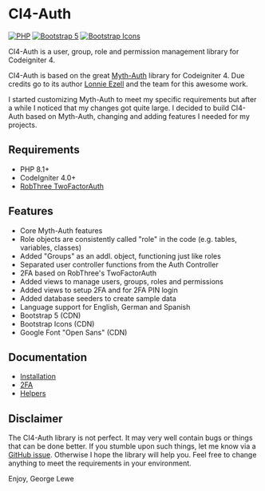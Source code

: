 # CI4-Auth

[![PHP](https://img.shields.io/badge/Language-PHP-8892BF.svg)](https://www.php.net/)
[![Bootstrap 5](https://img.shields.io/badge/Styles-Bootstrap%205-7952b3.svg)](https://www.getbootstrap.com/)
[![Bootstrap Icons](https://img.shields.io/badge/Icons-Bootstrap%20Icons-7952b3.svg)](https://icons.getbootstrap.com/)

CI4-Auth is a user, group, role and permission management library for Codeigniter 4.

CI4-Auth is based on the great [Myth-Auth](https://github.com/lonnieezell/myth-auth) library for Codeigniter 4. Due credits go to its author [Lonnie Ezell](https://github.com/lonnieezell) and the
team for this awesome work.

I started customizing Myth-Auth to meet my specific requirements but after a while I noticed that my changes got
quite large. I decided to build CI4-Auth based on Myth-Auth, changing and adding features I needed for my projects.

## Requirements

- PHP 8.1+
- CodeIgniter 4.0+
- [RobThree TwoFactorAuth](http://github.com/RobThree/TwoFactorAuth)

## Features

- Core Myth-Auth features
- Role objects are consistently called "role" in the code (e.g. tables, variables, classes)
- Added "Groups" as an addl. object, functioning just like roles
- Separated user controller functions from the Auth Controller
- 2FA based on RobThree's TwoFactorAuth
- Added views to manage users, groups, roles and permissions
- Added views to setup 2FA and for 2FA PIN login
- Added database seeders to create sample data
- Language support for English, German and Spanish
- Bootstrap 5 (CDN)
- Bootstrap Icons (CDN)
- Google Font "Open Sans" (CDN)

## Documentation

- [Installation](docs/installation.cmd)
- [2FA](docs/2fa.cmd)
- [Helpers](docs/helpers.cmd)

## Disclaimer

The CI4-Auth library is not perfect. It may very well contain bugs or things that can be done better. If you stumble upon such things, let me know 
via a [GitHub issue](https://github.com/glewe/ci4-auth/issues).
Otherwise I hope the library will help you. Feel free to change anything to meet the requirements in your environment.

Enjoy,
George Lewe
